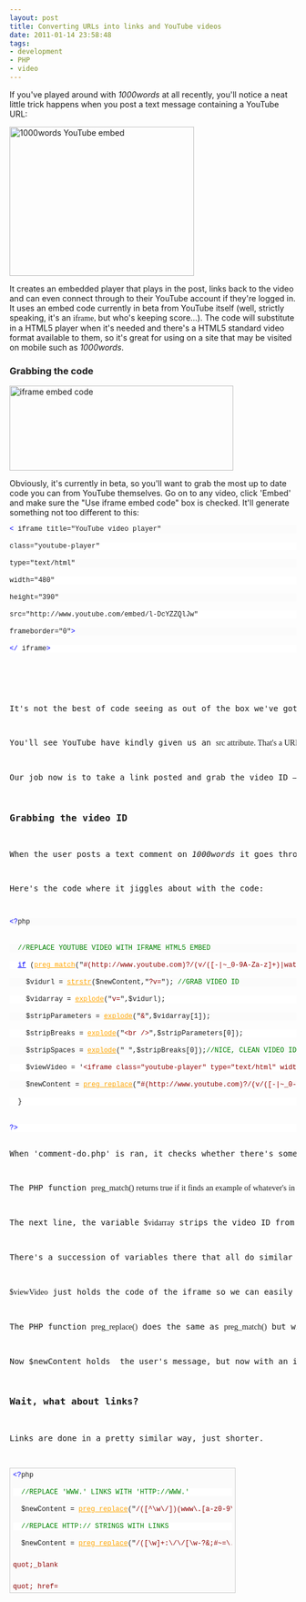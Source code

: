 ```yaml
---
layout: post
title: Converting URLs into links and YouTube videos
date: 2011-01-14 23:58:48
tags:
- development
- PHP
- video
---
```

<p>If you've played around with <em>1000words </em>at all recently, you'll notice a neat little trick happens when you post a text message containing a YouTube URL:</p>
<p><img style="margin: ; display: block; float: none" title="1000words YouTube embed" alt="1000words YouTube embed" src="{{ site.baseurl }}/assets/1000words-YouTube-embed.png" width="324" height="262" /></p>
<p>It creates an embedded player that plays in the post, links back to the video and can even connect through to their YouTube account if they're logged in. It uses an embed code currently in beta from YouTube itself (well, strictly speaking, it's an <font face="Lucida Console">iframe,</font> but who's keeping score…). The code will substitute in a HTML5 player when it's needed and there's a HTML5 standard video format available to them, so it's great for using on a site that may be visited on mobile such as <em>1000words</em>.</p>
<h3>Grabbing the code</h3>
<p><img style="margin: ; display: block; float: none" title="iframe embed code" alt="iframe embed code" src="{{ site.baseurl }}/assets/iframe-embed-code.png" width="393" height="149" /></p>
<p>Obviously, it's currently in beta, so you'll want to grab the most up to date code you can from YouTube themselves. Go on to any video, click 'Embed' and make sure the &quot;Use iframe embed code&quot; box is checked. It'll generate something not too different to this:</p>
<pre><pre style="background-color: #fbfbfb; margin: 0em; width: 100%; font-family: consolas,&#39;Courier New&#39;,courier,monospace; font-size: 12px"><span style="color: #0000ff">&lt;</span> iframe title=&quot;YouTube video player&quot;
</pre>
<pre style="background-color: #ffffff; margin: 0em; width: 100%; font-family: consolas,&#39;Courier New&#39;,courier,monospace; font-size: 12px">class=&quot;youtube-player&quot;
</pre>
<pre style="background-color: #fbfbfb; margin: 0em; width: 100%; font-family: consolas,&#39;Courier New&#39;,courier,monospace; font-size: 12px">type=&quot;text/html&quot;
</pre>
<pre style="background-color: #ffffff; margin: 0em; width: 100%; font-family: consolas,&#39;Courier New&#39;,courier,monospace; font-size: 12px">width=&quot;480&quot;
</pre>
<pre style="background-color: #fbfbfb; margin: 0em; width: 100%; font-family: consolas,&#39;Courier New&#39;,courier,monospace; font-size: 12px">height=&quot;390&quot;
</pre>
<pre style="background-color: #ffffff; margin: 0em; width: 100%; font-family: consolas,&#39;Courier New&#39;,courier,monospace; font-size: 12px">src=&quot;http://www.youtube.com/embed/l-DcYZZQlJw&quot;
</pre>
<pre style="background-color: #fbfbfb; margin: 0em; width: 100%; font-family: consolas,&#39;Courier New&#39;,courier,monospace; font-size: 12px">frameborder=&quot;0&quot;<span style="color: #0000ff">&gt;</span>
</pre>
<pre style="background-color: #ffffff; margin: 0em; width: 100%; font-family: consolas,&#39;Courier New&#39;,courier,monospace; font-size: 12px"><span style="color: #0000ff">&lt;/</span> iframe<span style="color: #0000ff">&gt;</span></pre>
<p>&#160;</p>
<p>It's not the best of code seeing as out of the box we've got frameborder which doesn't validate, but hey ho, worser things have happened. That's what CSS is for. But anyway.</p>
<p>You'll see YouTube have kindly given us an <font face="Lucida Console">src</font><font face="Calibri"> attribute. That's a URL to what is essentially <a href="http://www.youtube.com/embed/l-DcYZZQlJw">a premade player</a>. It's an iframe, so will just show up how it would in a browser, only smaller. Give it some height and width attributes and you're good to go. </font></p>
<p>Our job now is to take a link posted and grab the video ID – the bit after the &quot;v=…&quot; bit in a YouTube URL – and place it into the bit just after the '/embed/' in the <font face="Lucida Console">src</font> of the iframe code. How did I go about doing that?</p>
<h3>Grabbing the video ID</h3>
<p>When the user posts a text comment on <em>1000words</em> it goes through a PHP script called 'comment-do.php'. Here it will do all the connection to the database, make sure everything's all filled out and if everything's hunky dory, it's posted to the database. </p>
<p>Here's the code where it jiggles about with the code:</p>
<pre><pre style="background-color: #fbfbfb; margin: 0em; width: 100%; font-family: consolas,&#39;Courier New&#39;,courier,monospace; font-size: 12px"><span style="color: #0000ff">&lt;?</span>php
</pre>
<pre style="background-color: #ffffff; margin: 0em; width: 100%; font-family: consolas,&#39;Courier New&#39;,courier,monospace; font-size: 12px"></pre>
<pre style="background-color: #fbfbfb; margin: 0em; width: 100%; font-family: consolas,&#39;Courier New&#39;,courier,monospace; font-size: 12px">  <span style="color: #008000">//REPLACE YOUTUBE VIDEO WITH IFRAME HTML5 EMBED</span>
</pre>
<pre style="background-color: #ffffff; margin: 0em; width: 100%; font-family: consolas,&#39;Courier New&#39;,courier,monospace; font-size: 12px">  <a style="color: #0000ff" href="http://www.php.net/if">if</a> (<a style="color: #ffa500" href="http://www.php.net/preg_match">preg_match</a>(&quot;<span style="color: #8b0000">#(http://www.youtube.com)?/(v/([-|~_0-9A-Za-z]+)|watch\?v\=([-|~_0-9A-Za-z]+)&amp;?.*?)#i</span>&quot;, $newContent)) {
</pre>
<pre style="background-color: #fbfbfb; margin: 0em; width: 100%; font-family: consolas,&#39;Courier New&#39;,courier,monospace; font-size: 12px">    $vidurl = <a style="color: #ffa500" href="http://www.php.net/strstr">strstr</a>($newContent,&quot;<span style="color: #8b0000">?v=</span>&quot;); <span style="color: #008000">//GRAB VIDEO ID</span>
</pre>
<pre style="background-color: #ffffff; margin: 0em; width: 100%; font-family: consolas,&#39;Courier New&#39;,courier,monospace; font-size: 12px">    $vidarray = <a style="color: #ffa500" href="http://www.php.net/explode">explode</a>(&quot;<span style="color: #8b0000">v=</span>&quot;,$vidurl);
</pre>
<pre style="background-color: #fbfbfb; margin: 0em; width: 100%; font-family: consolas,&#39;Courier New&#39;,courier,monospace; font-size: 12px">    $stripParameters = <a style="color: #ffa500" href="http://www.php.net/explode">explode</a>(&quot;<span style="color: #8b0000">&amp;</span>&quot;,$vidarray[1]);
</pre>
<pre style="background-color: #ffffff; margin: 0em; width: 100%; font-family: consolas,&#39;Courier New&#39;,courier,monospace; font-size: 12px">    $stripBreaks = <a style="color: #ffa500" href="http://www.php.net/explode">explode</a>(&quot;<span style="color: #8b0000">&lt;br /&gt;</span>&quot;,$stripParameters[0]);
</pre>
<pre style="background-color: #fbfbfb; margin: 0em; width: 100%; font-family: consolas,&#39;Courier New&#39;,courier,monospace; font-size: 12px">    $stripSpaces = <a style="color: #ffa500" href="http://www.php.net/explode">explode</a>(&quot;<span style="color: #8b0000"> </span>&quot;,$stripBreaks[0]);<span style="color: #008000">//NICE, CLEAN VIDEO ID</span>
</pre>
<pre style="background-color: #ffffff; margin: 0em; width: 100%; font-family: consolas,&#39;Courier New&#39;,courier,monospace; font-size: 12px">    $viewVideo = '<span style="color: #8b0000">&lt;iframe class=&quot;youtube-player&quot; type=&quot;text/html&quot; width=&quot;430&quot; height=&quot;260&quot; src=&quot;http://www.youtube.com/embed/</span>' . $stripSpaces[0] . '<span style="color: #8b0000">&quot; frameborder=&quot;0&quot;&gt;&lt;/iframe&gt;</span>';
</pre>
<pre style="background-color: #fbfbfb; margin: 0em; width: 100%; font-family: consolas,&#39;Courier New&#39;,courier,monospace; font-size: 12px">    $newContent = <a style="color: #ffa500" href="http://www.php.net/preg_replace">preg_replace</a>(&quot;<span style="color: #8b0000">#(http://www.youtube.com)?/(v/([-|~_0-9A-Za-z]+)|watch\?v\=([-|~_0-9A-Za-z]+)&amp;?.*?)#i</span>&quot;,$viewVideo, $newContent);
</pre>
<pre style="background-color: #ffffff; margin: 0em; width: 100%; font-family: consolas,&#39;Courier New&#39;,courier,monospace; font-size: 12px">  }
</pre>
<pre style="background-color: #fbfbfb; margin: 0em; width: 100%; font-family: consolas,&#39;Courier New&#39;,courier,monospace; font-size: 12px"></pre>
<pre style="background-color: #ffffff; margin: 0em; width: 100%; font-family: consolas,&#39;Courier New&#39;,courier,monospace; font-size: 12px"><span style="color: #0000ff">?&gt;</span></pre>
<p>When 'comment-do.php' is ran, it checks whether there's something that resembles a YouTube URL in it somewhere and if there is, it goes through a series of processes to remove everything but the video ID, places it in the relevant place in the iframe code, then puts that in place of the link in whatever was submitted.</p>
<p>The PHP function <font face="Lucida Console">preg_match()</font><font face="Calibri"> returns true if it finds an example of whatever's in the first parameter within the second parameter. Here I'm using Regular Expressions (or 'Regex', which are far too complex to go into now, but there's <a href="http://www.regular-expressions.info/reference.html">plenty of other people</a> who have taken that joyous task on for you) but as a translation it's looking for anything that takes the form 'http://www.youtube.com/watch?v='.</font></p>
<p>The next line, the variable <font face="Lucida Console">$vidarray</font> strips the video ID from the URL parameter. The function <font face="Lucida Console">explode(a,b)</font> will look through everything in <font face="Lucida Console">b</font> for an instance of <font face="Lucida Console">a</font>. Every time it finds <font face="Lucida Console">a</font>, everything before it goes in one level of an array and everything after it goes in the next one down. Seeing as there should be only two levels in this array, we could put the optional <em>limit</em> variable in the function, but there isn't one as I didn't want it to break, quite simply. </p>
<p>There's a succession of variables there that all do similar things. <font face="Lucida Console">$stripParameters</font> strips… well… parameters from the URL (for example feature=related is a common one, which would mess up the iframe code). <font face="Lucida Console">$stripBreaks</font> gets rid of anything the user may have written underneath the video. The text will still appear (the iframe code is pasted over the top of the link and nothing more) it's just so no HTML leaks into the code. Finally <font face="Lucida Console">$stripSpaces</font> gets rid of anything the user may have written to go adjactent to the video, meaning not on a completely separate line. The result, a nice clean video ID without any guff attached to it. Nice.</p>
<p><font face="Lucida Console">$viewVideo</font> just holds the code of the iframe so we can easily slot in the video ID and then we replace $newContent (a variable defined earlier on which is essentially what the user typed in) with this code when we see the YouTube link appear.</p>
<p>The PHP function <font face="Lucida Console">preg_replace()</font> does the same as <font face="Lucida Console">preg_match()</font> but will replace whatever it's matched with whatever the second parameter is.</p>
<p>Now $newContent holds&#160; the user's message, but now with an iframe code in it, which can now be submitted to the database. It doesn't effect the word count of a post (part of the mechanism of <em>1000words</em>) as that's calculated before any of this is done. Sorted.</p>
<h3>Wait, what about links?</h3>
<p>Links are done in a pretty similar way, just shorter. </p>
<pre style="border-bottom: #cecece 1px solid; border-left: #cecece 1px solid; padding-bottom: 5px; background-color: #fbfbfb; min-height: 40px; padding-left: 5px; width: 385px; padding-right: 5px; height: 208px; overflow: auto; border-top: #cecece 1px solid; border-right: #cecece 1px solid; padding-top: 5px"><pre style="background-color: #fbfbfb; margin: 0em; width: 100%; font-family: consolas,&#39;Courier New&#39;,courier,monospace; font-size: 12px"><span style="color: #0000ff">&lt;?</span>php
</pre>
<pre style="background-color: #ffffff; margin: 0em; width: 100%; font-family: consolas,&#39;Courier New&#39;,courier,monospace; font-size: 12px">  <span style="color: #008000">//REPLACE 'WWW.' LINKS WITH 'HTTP://WWW.'</span>
</pre>
<pre style="background-color: #fbfbfb; margin: 0em; width: 100%; font-family: consolas,&#39;Courier New&#39;,courier,monospace; font-size: 12px">  $newContent = <a style="color: #ffa500" href="http://www.php.net/preg_replace">preg_replace</a>(&quot;<span style="color: #8b0000">/([^\w\/])(www\.[a-z0-9\-]+\.[a-z0-9\-]+)/i</span>&quot;, &quot;<span style="color: #8b0000">$1http://$2</span>&quot;,$newContent);
</pre>
<pre style="background-color: #ffffff; margin: 0em; width: 100%; font-family: consolas,&#39;Courier New&#39;,courier,monospace; font-size: 12px">  <span style="color: #008000">//REPLACE HTTP:// STRINGS WITH LINKS</span>
</pre>
<pre style="background-color: #fbfbfb; margin: 0em; width: 100%; font-family: consolas,&#39;Courier New&#39;,courier,monospace; font-size: 12px">  $newContent = <a style="color: #ffa500" href="http://www.php.net/preg_replace">preg_replace</a>(&quot;<span style="color: #8b0000">/([\w]+:\/\/[\w-?&amp;;#~=\.\/\@]+[\w\/])/i</span>&quot;,&quot;<span style="color: #8b0000">&lt;a target=<pre wp-pre-tag-28></pre>quot;_blank<pre wp-pre-tag-28></pre>quot; href=<pre wp-pre-tag-28></pre>quot;$1<pre wp-pre-tag-28></pre>quot; rel=<pre wp-pre-tag-28></pre>quot;nofollow<pre wp-pre-tag-28></pre>quot;&gt;$1&lt;/A&gt;</span>&quot;,$newContent);
</pre>
<pre style="background-color: #ffffff; margin: 0em; width: 100%; font-family: consolas,&#39;Courier New&#39;,courier,monospace; font-size: 12px"><span style="color: #0000ff">?&gt;</span></pre>
<p>If you're posting a link to something from memory, you don't tend to put http:// in front of it, you just go www. and type the address. This code will first replace any instance of a word that starts with &quot;www.&quot; and attach a &quot;http://&quot; in front of it. </p>
<p>It then runs the second bit of code, that will detect any word that starts &quot;http://&quot; and put HTML a tags around it to link it up. Then that's posted to the database.</p>
<p>Problem is, this code needs to be the <font face="Lucida Console">else</font> to your previous <font face="Lucida Console">if </font>statement if you're implementing the YouTube code above as it will try and transform the <font face="Lucida Console">src</font> in the iframe into a link otherwise. Drawback being if you post both a YouTube video and a link, the links won't become clickable. If anyone has an idea on how to make that work, leave it in the comments and I'll love you forever.</p>
<p>But that's how it's done in <em>1000words</em>! I hope you find it useful and put it in your own projects. Also, if there's a better way, leave a link to it in the comments and I'll gladly update this post about it. </p>
